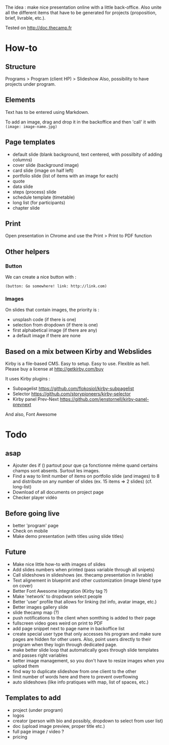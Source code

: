 The idea : make nice presentation online with a little back-office. Also unite all the different items that have to be generated for projects (proposition, brief, livrable, etc.). 

Tested on http://doc.thecamp.fr 

# How-to

## Structure 

Programs > Program (client HP) > Slideshow
Also, possibility to have projects under program. 

## Elements 

Text has to be entered using Markdown. 

To add an image, drag and drop it in the backoffice and then 'call' it with `(image: image-name.jpg)`

## Page templates 

- default slide (blank background, text centered, with possilbity of adding columns) 
- cover slide (background image)
- card slide (image on half left)
- portfolio slide (list of items with an image for each) 
- quote 
- data slide 
- steps (process) slide 
- schedule template (timetable) 
- long list (for participants)
- chapter slide 

## Print

Open presentation in Chrome and use the Print > Print to PDF function 

## Other helpers 

### Button 

We can create a nice button with : 

`(button: Go somewhere! link: http://link.com)`

### Images

On slides that contain images, the priority is : 

- unsplash code (if there is one)
- selection from dropdown (if there is one)
- first alphabetical image (if there are any)
- a default image if there are none 

## Based on a mix between Kirby and Webslides

Kirby is a file-based CMS.
Easy to setup. Easy to use. Flexible as hell.
Please buy a license at <http://getkirby.com/buy>

It uses Kirby plugins : 

- Subpagelist <https://github.com/flokosiol/kirby-subpagelist>
- Selector <https://github.com/storypioneers/kirby-selector>
- Kirby panel Prev-Next <https://github.com/jenstornell/kirby-panel-prevnext>

And also, Font Awesome

# Todo 

## asap

- Ajouter des if () partout pour que ça fonctionne même quand certains champs sont absents. Surtout les images. 
- Find a way to limit number of items on portfolio slide (and images) to 8 and distribute on any number of slides (ex. 15 items => 2 slides) (cf. long-list)
- Download of all documents on project page 
- Checker player vidéo 

## Before going live 

- better 'program' page 
- Check on mobile 
- Make demo presentation (with titles using slide titles)

## Future 

- Make nice little how-to with images of slides 
- Add slides numbers when printed (pass variable through all snipets)
- Call slideshows in slideshows (ex. thecamp presentation in livrable)
- Text alignement in blueprint and other customization (image blend type on cover)
- Better Font Awesome integration (Kirby tag ?)
- Make 'network' to dropdwon select people 
- Better 'user' profile that allows for linking (tel info, avatar image, etc.)
- Better images gallery slide 
- slide thecamp map (?) 
- push notifications to the client when somthing is added to their page   
- fullscreen video goes weird on print to PDF 
- add page snippet next to page name in backoffice list 
- create special user type that only accesses his program and make sure pages are hidden for other users. Also, point users directly to their program when they login through dedicated page.  
- make better slide loop that automatically goes through slide templates and passes right variables
- better image management, so you don't have to resize images when you upload them
- find way to duplicate slideshow from one client to the other 
- limit number of words here and there to prevent overflowing 
- auto slideshows (like info pratiques with map, list of spaces, etc.)

## Templates to add 

- project (under program)
- logos 
- creator (person with bio and possibly, dropdown to select from user list) 
- doc (upload image preview, proper title etc.)
- full page image / video ? 
- pricing 


